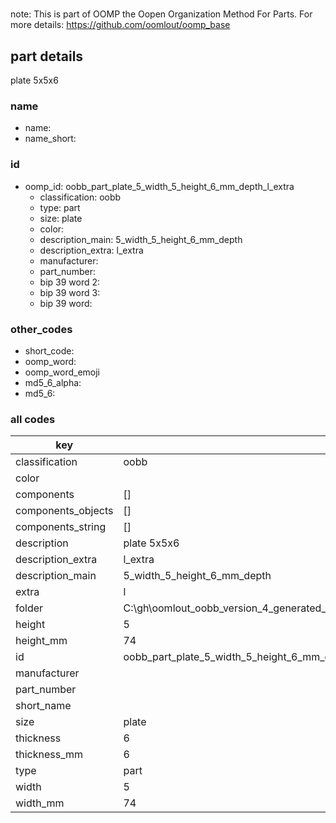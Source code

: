 #   

note: This is part of OOMP the Oopen Organization Method For Parts. For more details: https://github.com/oomlout/oomp_base

##  part details



plate 5x5x6

### name
* name: 
* name_short: 
### id
* oomp_id: oobb_part_plate_5_width_5_height_6_mm_depth_l_extra
  * classification: oobb
  * type: part
  * size: plate
  * color: 
  * description_main: 5_width_5_height_6_mm_depth
  * description_extra: l_extra
  * manufacturer: 
  * part_number: 
  * bip 39 word 2: 
  * bip 39 word 3: 
  * bip 39 word: 

### other_codes
* short_code: 
* oomp_word: 
* oomp_word_emoji 
* md5_6_alpha: 
* md5_6: 









### all codes 
| key | value |  
| --- | --- |  
| classification | oobb |  
| color |  |  
| components | [] |  
| components_objects | [] |  
| components_string | [] |  
| description | plate 5x5x6 |  
| description_extra | l_extra |  
| description_main | 5_width_5_height_6_mm_depth |  
| extra | l |  
| folder | C:\gh\oomlout_oobb_version_4_generated_parts\things\oobb_part_plate_5_width_5_height_6_mm_depth_l_extra |  
| height | 5 |  
| height_mm | 74 |  
| id | oobb_part_plate_5_width_5_height_6_mm_depth_l_extra |  
| manufacturer |  |  
| part_number |  |  
| short_name |  |  
| size | plate |  
| thickness | 6 |  
| thickness_mm | 6 |  
| type | part |  
| width | 5 |  
| width_mm | 74 |  
